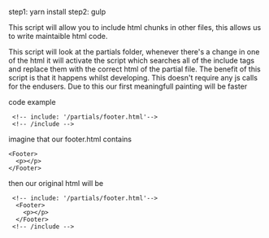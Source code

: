 step1: yarn install
step2: gulp

This script will allow you to include html chunks in other files, this allows us to write maintaible html code.

This script will look at the partials folder, whenever there's a change in one of the html it will activate the script which searches all of the include tags and replace them with the correct html of the partial file. The benefit of this script is that it happens whilst developing. This doesn't require any js calls for the endusers. Due to this our first meaningfull painting will be faster

code example

```
 <!-- include: '/partials/footer.html'-->
 <!-- /include -->
```

imagine that our footer.html contains 
```
<Footer>
  <p></p>
</Footer>
```
then our original html will be

```
 <!-- include: '/partials/footer.html'-->
  <Footer>
    <p></p>
  </Footer>
 <!-- /include -->
```
